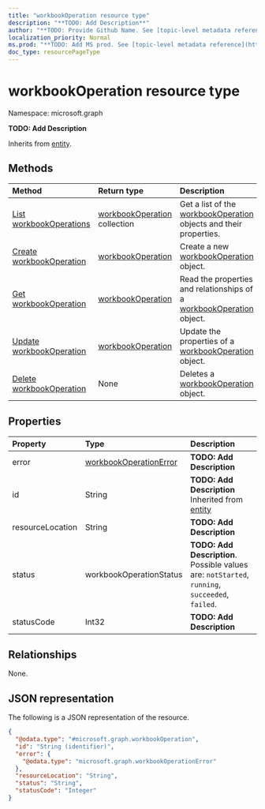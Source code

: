 ```yaml
---
title: "workbookOperation resource type"
description: "**TODO: Add Description**"
author: "**TODO: Provide Github Name. See [topic-level metadata reference](https://msgo.azurewebsites.net/add/document/guidelines/metadata.html#topic-level-metadata)**"
localization_priority: Normal
ms.prod: "**TODO: Add MS prod. See [topic-level metadata reference](https://msgo.azurewebsites.net/add/document/guidelines/metadata.html#topic-level-metadata)**"
doc_type: resourcePageType
---
```


# workbookOperation resource type

Namespace: microsoft.graph



**TODO: Add Description**


Inherits from [entity](../resources/entity.md).

## Methods
|Method|Return type|Description|
|:---|:---|:---|
|[List workbookOperations](../api/workbookoperation-list.md)|[workbookOperation](../resources/workbookoperation.md) collection|Get a list of the [workbookOperation](../resources/workbookoperation.md) objects and their properties.|
|[Create workbookOperation](../api/workbookoperation-create.md)|[workbookOperation](../resources/workbookoperation.md)|Create a new [workbookOperation](../resources/workbookoperation.md) object.|
|[Get workbookOperation](../api/workbookoperation-get.md)|[workbookOperation](../resources/workbookoperation.md)|Read the properties and relationships of a [workbookOperation](../resources/workbookoperation.md) object.|
|[Update workbookOperation](../api/workbookoperation-update.md)|[workbookOperation](../resources/workbookoperation.md)|Update the properties of a [workbookOperation](../resources/workbookoperation.md) object.|
|[Delete workbookOperation](../api/workbookoperation-delete.md)|None|Deletes a [workbookOperation](../resources/workbookoperation.md) object.|

## Properties
|Property|Type|Description|
|:---|:---|:---|
|error|[workbookOperationError](../resources/workbookoperationerror.md)|**TODO: Add Description**|
|id|String|**TODO: Add Description** Inherited from [entity](../resources/entity.md)|
|resourceLocation|String|**TODO: Add Description**|
|status|workbookOperationStatus|**TODO: Add Description**. Possible values are: `notStarted`, `running`, `succeeded`, `failed`.|
|statusCode|Int32|**TODO: Add Description**|

## Relationships
None.

## JSON representation
The following is a JSON representation of the resource.
<!-- {
  "blockType": "resource",
  "keyProperty": "id",
  "@odata.type": "microsoft.graph.workbookOperation",
  "baseType": "microsoft.graph.entity",
  "openType": false
}
-->
``` json
{
  "@odata.type": "#microsoft.graph.workbookOperation",
  "id": "String (identifier)",
  "error": {
    "@odata.type": "microsoft.graph.workbookOperationError"
  },
  "resourceLocation": "String",
  "status": "String",
  "statusCode": "Integer"
}
```

